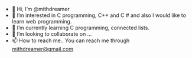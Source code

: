 - 👋 Hi, I’m @mithdreamer
- 👀 I’m interested in C programming, C++ and C # and also I would like to learn web programming. 
- 🌱 I’m currently learning C programming, connected lists.
- 💞️ I’m looking to collaborate on ...
- 📫 How to reach me.. You can reach me through mithdreamer@gmail.com

<!---
mithdreamer/mithdreamer is a ✨ special ✨ repository because its `README.md` (this file) appears on your GitHub profile.
You can click the Preview link to take a look at your changes.
--->
